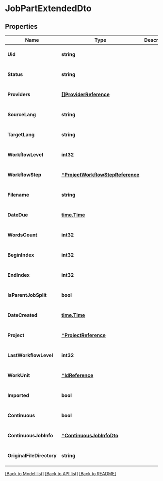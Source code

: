 # JobPartExtendedDto

## Properties
Name | Type | Description | Notes
------------ | ------------- | ------------- | -------------
**Uid** | **string** |  | [optional] [default to null]
**Status** | **string** |  | [optional] [default to null]
**Providers** | [**[]ProviderReference**](ProviderReference.md) |  | [optional] [default to null]
**SourceLang** | **string** |  | [optional] [default to null]
**TargetLang** | **string** |  | [optional] [default to null]
**WorkflowLevel** | **int32** |  | [optional] [default to null]
**WorkflowStep** | [***ProjectWorkflowStepReference**](ProjectWorkflowStepReference.md) |  | [optional] [default to null]
**Filename** | **string** |  | [optional] [default to null]
**DateDue** | [**time.Time**](time.Time.md) |  | [optional] [default to null]
**WordsCount** | **int32** |  | [optional] [default to null]
**BeginIndex** | **int32** |  | [optional] [default to null]
**EndIndex** | **int32** |  | [optional] [default to null]
**IsParentJobSplit** | **bool** |  | [optional] [default to null]
**DateCreated** | [**time.Time**](time.Time.md) |  | [optional] [default to null]
**Project** | [***ProjectReference**](ProjectReference.md) |  | [optional] [default to null]
**LastWorkflowLevel** | **int32** |  | [optional] [default to null]
**WorkUnit** | [***IdReference**](IdReference.md) |  | [optional] [default to null]
**Imported** | **bool** |  | [optional] [default to null]
**Continuous** | **bool** |  | [optional] [default to null]
**ContinuousJobInfo** | [***ContinuousJobInfoDto**](ContinuousJobInfoDto.md) |  | [optional] [default to null]
**OriginalFileDirectory** | **string** |  | [optional] [default to null]

[[Back to Model list]](../README.md#documentation-for-models) [[Back to API list]](../README.md#documentation-for-api-endpoints) [[Back to README]](../README.md)


